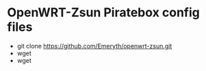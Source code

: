 # OpenWRT-Zsun Piratebox config files
 * git clone https://github.com/Emeryth/openwrt-zsun.git
 * wget
 * wget
